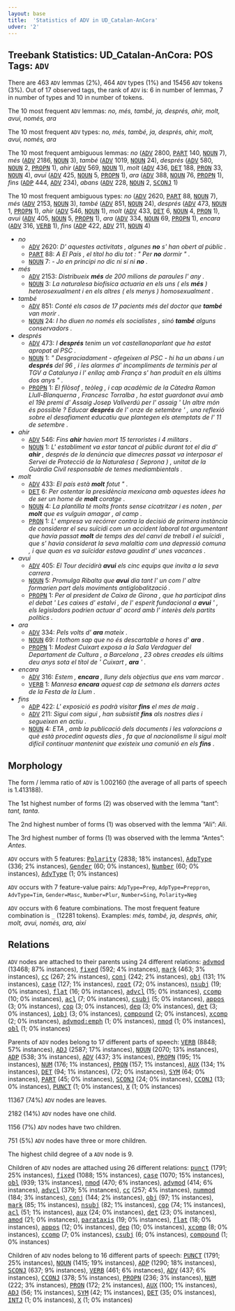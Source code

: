 ```yaml
---
layout: base
title:  'Statistics of ADV in UD_Catalan-AnCora'
udver: '2'
---
```


## Treebank Statistics: UD_Catalan-AnCora: POS Tags: `ADV`

There are 463 `ADV` lemmas (2%), 464 `ADV` types (1%) and 15456 `ADV` tokens (3%).
Out of 17 observed tags, the rank of `ADV` is: 6 in number of lemmas, 7 in number of types and 10 in number of tokens.

The 10 most frequent `ADV` lemmas: <em>no, més, també, ja, després, ahir, molt, avui, només, ara</em>

The 10 most frequent `ADV` types:  <em>no, més, també, ja, després, ahir, molt, avui, només, ara</em>

The 10 most frequent ambiguous lemmas: <em>no</em> (<tt><a href="ca_ancora-pos-ADV.html">ADV</a></tt> 2800, <tt><a href="ca_ancora-pos-PART.html">PART</a></tt> 140, <tt><a href="ca_ancora-pos-NOUN.html">NOUN</a></tt> 7), <em>més</em> (<tt><a href="ca_ancora-pos-ADV.html">ADV</a></tt> 2186, <tt><a href="ca_ancora-pos-NOUN.html">NOUN</a></tt> 3), <em>també</em> (<tt><a href="ca_ancora-pos-ADV.html">ADV</a></tt> 1019, <tt><a href="ca_ancora-pos-NOUN.html">NOUN</a></tt> 24), <em>després</em> (<tt><a href="ca_ancora-pos-ADV.html">ADV</a></tt> 580, <tt><a href="ca_ancora-pos-NOUN.html">NOUN</a></tt> 2, <tt><a href="ca_ancora-pos-PROPN.html">PROPN</a></tt> 1), <em>ahir</em> (<tt><a href="ca_ancora-pos-ADV.html">ADV</a></tt> 569, <tt><a href="ca_ancora-pos-NOUN.html">NOUN</a></tt> 1), <em>molt</em> (<tt><a href="ca_ancora-pos-ADV.html">ADV</a></tt> 436, <tt><a href="ca_ancora-pos-DET.html">DET</a></tt> 188, <tt><a href="ca_ancora-pos-PRON.html">PRON</a></tt> 33, <tt><a href="ca_ancora-pos-NOUN.html">NOUN</a></tt> 4), <em>avui</em> (<tt><a href="ca_ancora-pos-ADV.html">ADV</a></tt> 425, <tt><a href="ca_ancora-pos-NOUN.html">NOUN</a></tt> 5, <tt><a href="ca_ancora-pos-PROPN.html">PROPN</a></tt> 1), <em>ara</em> (<tt><a href="ca_ancora-pos-ADV.html">ADV</a></tt> 388, <tt><a href="ca_ancora-pos-NOUN.html">NOUN</a></tt> 76, <tt><a href="ca_ancora-pos-PROPN.html">PROPN</a></tt> 1), <em>fins</em> (<tt><a href="ca_ancora-pos-ADP.html">ADP</a></tt> 444, <tt><a href="ca_ancora-pos-ADV.html">ADV</a></tt> 234), <em>abans</em> (<tt><a href="ca_ancora-pos-ADV.html">ADV</a></tt> 228, <tt><a href="ca_ancora-pos-NOUN.html">NOUN</a></tt> 2, <tt><a href="ca_ancora-pos-SCONJ.html">SCONJ</a></tt> 1)

The 10 most frequent ambiguous types:  <em>no</em> (<tt><a href="ca_ancora-pos-ADV.html">ADV</a></tt> 2620, <tt><a href="ca_ancora-pos-PART.html">PART</a></tt> 88, <tt><a href="ca_ancora-pos-NOUN.html">NOUN</a></tt> 7), <em>més</em> (<tt><a href="ca_ancora-pos-ADV.html">ADV</a></tt> 2153, <tt><a href="ca_ancora-pos-NOUN.html">NOUN</a></tt> 3), <em>també</em> (<tt><a href="ca_ancora-pos-ADV.html">ADV</a></tt> 851, <tt><a href="ca_ancora-pos-NOUN.html">NOUN</a></tt> 24), <em>després</em> (<tt><a href="ca_ancora-pos-ADV.html">ADV</a></tt> 473, <tt><a href="ca_ancora-pos-NOUN.html">NOUN</a></tt> 1, <tt><a href="ca_ancora-pos-PROPN.html">PROPN</a></tt> 1), <em>ahir</em> (<tt><a href="ca_ancora-pos-ADV.html">ADV</a></tt> 546, <tt><a href="ca_ancora-pos-NOUN.html">NOUN</a></tt> 1), <em>molt</em> (<tt><a href="ca_ancora-pos-ADV.html">ADV</a></tt> 433, <tt><a href="ca_ancora-pos-DET.html">DET</a></tt> 6, <tt><a href="ca_ancora-pos-NOUN.html">NOUN</a></tt> 4, <tt><a href="ca_ancora-pos-PRON.html">PRON</a></tt> 1), <em>avui</em> (<tt><a href="ca_ancora-pos-ADV.html">ADV</a></tt> 405, <tt><a href="ca_ancora-pos-NOUN.html">NOUN</a></tt> 5, <tt><a href="ca_ancora-pos-PROPN.html">PROPN</a></tt> 1), <em>ara</em> (<tt><a href="ca_ancora-pos-ADV.html">ADV</a></tt> 334, <tt><a href="ca_ancora-pos-NOUN.html">NOUN</a></tt> 69, <tt><a href="ca_ancora-pos-PROPN.html">PROPN</a></tt> 1), <em>encara</em> (<tt><a href="ca_ancora-pos-ADV.html">ADV</a></tt> 316, <tt><a href="ca_ancora-pos-VERB.html">VERB</a></tt> 1), <em>fins</em> (<tt><a href="ca_ancora-pos-ADP.html">ADP</a></tt> 422, <tt><a href="ca_ancora-pos-ADV.html">ADV</a></tt> 211, <tt><a href="ca_ancora-pos-NOUN.html">NOUN</a></tt> 4)


* <em>no</em>
  * <tt><a href="ca_ancora-pos-ADV.html">ADV</a></tt> 2620: <em>D' aquestes activitats , algunes <b>no</b> s' han obert al públic .</em>
  * <tt><a href="ca_ancora-pos-PART.html">PART</a></tt> 88: <em>A El País , el títol ho diu tot : " Per <b>no</b> dormir " .</em>
  * <tt><a href="ca_ancora-pos-NOUN.html">NOUN</a></tt> 7: <em>- Jo en principi no dic ni sí ni <b>no</b> .</em>
* <em>més</em>
  * <tt><a href="ca_ancora-pos-ADV.html">ADV</a></tt> 2153: <em>Distribueix <b>més</b> de 200 milions de paraules l' any .</em>
  * <tt><a href="ca_ancora-pos-NOUN.html">NOUN</a></tt> 3: <em>La naturalesa biofísica actuaria en els uns ( els <b>més</b> ) heterosexualment i en els altres ( els menys ) homosexualment .</em>
* <em>també</em>
  * <tt><a href="ca_ancora-pos-ADV.html">ADV</a></tt> 851: <em>Conté els casos de 17 pacients més del doctor que <b>també</b> van morir .</em>
  * <tt><a href="ca_ancora-pos-NOUN.html">NOUN</a></tt> 24: <em>I ho diuen no només els socialistes , sinó <b>també</b> alguns conservadors .</em>
* <em>després</em>
  * <tt><a href="ca_ancora-pos-ADV.html">ADV</a></tt> 473: <em>I <b>després</b> tenim un vot castellanoparlant que ha estat apropat al PSC .</em>
  * <tt><a href="ca_ancora-pos-NOUN.html">NOUN</a></tt> 1: <em>" Desgraciadament - afegeixen al PSC - hi ha un abans i un <b>després</b> del 96 , i les alarmes d' incompliments de terminis per al TGV a Catalunya i l' enllaç amb França s' han produït en els últims dos anys " .</em>
  * <tt><a href="ca_ancora-pos-PROPN.html">PROPN</a></tt> 1: <em>El filòsof , teòleg , i cap acadèmic de la Càtedra Ramon Llull-Blanquerna , Francesc Torralba , ha estat guardonat avui amb el 19è premi d' Assaig Josep Vallverdú per l' assaig ' Un altre món és possible ? Educar <b>després</b> de l' onze de setembre ' , una reflexió sobre el desafiament educatiu que plantegen els atemptats de l' 11 de setembre .</em>
* <em>ahir</em>
  * <tt><a href="ca_ancora-pos-ADV.html">ADV</a></tt> 546: <em>Fins <b>ahir</b> havien mort 15 terroristes i 4 militars .</em>
  * <tt><a href="ca_ancora-pos-NOUN.html">NOUN</a></tt> 1: <em>L' establiment va estar tancat al públic durant tot el dia d' <b>ahir</b> , després de la denúncia que dimecres passat va interposar el Servei de Protecció de la Naturalesa ( Seprona ) , unitat de la Guàrdia Civil responsable de temes mediambientals .</em>
* <em>molt</em>
  * <tt><a href="ca_ancora-pos-ADV.html">ADV</a></tt> 433: <em>El país està <b>molt</b> fotut " .</em>
  * <tt><a href="ca_ancora-pos-DET.html">DET</a></tt> 6: <em>Per ostentar la presidència mexicana amb aquestes idees ha de ser un home de <b>molt</b> coratge .</em>
  * <tt><a href="ca_ancora-pos-NOUN.html">NOUN</a></tt> 4: <em>La plantilla té molts fronts sense cicatritzar i es noten , per <b>molt</b> que es vulguin amagar , al camp .</em>
  * <tt><a href="ca_ancora-pos-PRON.html">PRON</a></tt> 1: <em>L' empresa va recórrer contra la decisió de primera instància de considerar el seu suïcidi com un accident laboral tot argumentant que havia passat <b>molt</b> de temps des del canvi de treball i el suïcidi , que s' havia considerat la seva malaltia com una depressió comuna , i que quan es va suïcidar estava gaudint d' unes vacances .</em>
* <em>avui</em>
  * <tt><a href="ca_ancora-pos-ADV.html">ADV</a></tt> 405: <em>El Tour decidirà <b>avui</b> els cinc equips que invita a la seva carrera .</em>
  * <tt><a href="ca_ancora-pos-NOUN.html">NOUN</a></tt> 5: <em>Promulga Ribalta que <b>avui</b> dia tant l' un com l' altre formarien part dels moviments antiglobalització .</em>
  * <tt><a href="ca_ancora-pos-PROPN.html">PROPN</a></tt> 1: <em>Per al president de Caixa de Girona , que ha participat dins el debat ' Les caixes d' estalvi , de l' esperit fundacional a <b>avui</b> ' , els legisladors podrien actuar d' acord amb l' interès dels partits polítics .</em>
* <em>ara</em>
  * <tt><a href="ca_ancora-pos-ADV.html">ADV</a></tt> 334: <em>Pels volts d' <b>ara</b> mateix .</em>
  * <tt><a href="ca_ancora-pos-NOUN.html">NOUN</a></tt> 69: <em>I tothom sap que no és descartable a hores d' <b>ara</b> .</em>
  * <tt><a href="ca_ancora-pos-PROPN.html">PROPN</a></tt> 1: <em>Modest Cuixart exposa a la Sala Verdaguer del Departament de Cultura , a Barcelona , 23 obres creades els últims deu anys sota el títol de ' Cuixart , <b>ara</b> ' .</em>
* <em>encara</em>
  * <tt><a href="ca_ancora-pos-ADV.html">ADV</a></tt> 316: <em>Estem , <b>encara</b> , lluny dels objectius que ens vam marcar .</em>
  * <tt><a href="ca_ancora-pos-VERB.html">VERB</a></tt> 1: <em>Manresa <b>encara</b> aquest cap de setmana els darrers actes de la Festa de la Llum .</em>
* <em>fins</em>
  * <tt><a href="ca_ancora-pos-ADP.html">ADP</a></tt> 422: <em>L' exposició es podrà visitar <b>fins</b> el mes de maig .</em>
  * <tt><a href="ca_ancora-pos-ADV.html">ADV</a></tt> 211: <em>Sigui com sigui , han subsistit <b>fins</b> als nostres dies i segueixen en actiu .</em>
  * <tt><a href="ca_ancora-pos-NOUN.html">NOUN</a></tt> 4: <em>ETA , amb la publicació dels documents i les valoracions a què està procedint aquests dies , fa que al nacionalisme li sigui molt difícil continuar mantenint que existeix una comunió en els <b>fins</b> .</em>

## Morphology

The form / lemma ratio of `ADV` is 1.002160 (the average of all parts of speech is 1.413188).

The 1st highest number of forms (2) was observed with the lemma “tant”: <em>tant, tanta</em>.

The 2nd highest number of forms (1) was observed with the lemma “Ali”: <em>Ali</em>.

The 3rd highest number of forms (1) was observed with the lemma “Antes”: <em>Antes</em>.

`ADV` occurs with 5 features: <tt><a href="ca_ancora-feat-Polarity.html">Polarity</a></tt> (2838; 18% instances), <tt><a href="ca_ancora-feat-AdpType.html">AdpType</a></tt> (336; 2% instances), <tt><a href="ca_ancora-feat-Gender.html">Gender</a></tt> (60; 0% instances), <tt><a href="ca_ancora-feat-Number.html">Number</a></tt> (60; 0% instances), <tt><a href="ca_ancora-feat-AdvType.html">AdvType</a></tt> (1; 0% instances)

`ADV` occurs with 7 feature-value pairs: `AdpType=Prep`, `AdpType=Preppron`, `AdvType=Tim`, `Gender=Masc`, `Number=Plur`, `Number=Sing`, `Polarity=Neg`

`ADV` occurs with 6 feature combinations.
The most frequent feature combination is `_` (12281 tokens).
Examples: <em>més, també, ja, després, ahir, molt, avui, només, ara, així</em>


## Relations

`ADV` nodes are attached to their parents using 24 different relations: <tt><a href="ca_ancora-dep-advmod.html">advmod</a></tt> (13468; 87% instances), <tt><a href="ca_ancora-dep-fixed.html">fixed</a></tt> (592; 4% instances), <tt><a href="ca_ancora-dep-mark.html">mark</a></tt> (463; 3% instances), <tt><a href="ca_ancora-dep-cc.html">cc</a></tt> (267; 2% instances), <tt><a href="ca_ancora-dep-conj.html">conj</a></tt> (242; 2% instances), <tt><a href="ca_ancora-dep-obj.html">obj</a></tt> (131; 1% instances), <tt><a href="ca_ancora-dep-case.html">case</a></tt> (127; 1% instances), <tt><a href="ca_ancora-dep-root.html">root</a></tt> (72; 0% instances), <tt><a href="ca_ancora-dep-nsubj.html">nsubj</a></tt> (19; 0% instances), <tt><a href="ca_ancora-dep-flat.html">flat</a></tt> (16; 0% instances), <tt><a href="ca_ancora-dep-advcl.html">advcl</a></tt> (15; 0% instances), <tt><a href="ca_ancora-dep-ccomp.html">ccomp</a></tt> (10; 0% instances), <tt><a href="ca_ancora-dep-acl.html">acl</a></tt> (7; 0% instances), <tt><a href="ca_ancora-dep-csubj.html">csubj</a></tt> (5; 0% instances), <tt><a href="ca_ancora-dep-appos.html">appos</a></tt> (3; 0% instances), <tt><a href="ca_ancora-dep-cop.html">cop</a></tt> (3; 0% instances), <tt><a href="ca_ancora-dep-dep.html">dep</a></tt> (3; 0% instances), <tt><a href="ca_ancora-dep-det.html">det</a></tt> (3; 0% instances), <tt><a href="ca_ancora-dep-iobj.html">iobj</a></tt> (3; 0% instances), <tt><a href="ca_ancora-dep-compound.html">compound</a></tt> (2; 0% instances), <tt><a href="ca_ancora-dep-xcomp.html">xcomp</a></tt> (2; 0% instances), <tt><a href="ca_ancora-dep-advmod-emph.html">advmod:emph</a></tt> (1; 0% instances), <tt><a href="ca_ancora-dep-nmod.html">nmod</a></tt> (1; 0% instances), <tt><a href="ca_ancora-dep-obl.html">obl</a></tt> (1; 0% instances)

Parents of `ADV` nodes belong to 17 different parts of speech: <tt><a href="ca_ancora-pos-VERB.html">VERB</a></tt> (8848; 57% instances), <tt><a href="ca_ancora-pos-ADJ.html">ADJ</a></tt> (2587; 17% instances), <tt><a href="ca_ancora-pos-NOUN.html">NOUN</a></tt> (2070; 13% instances), <tt><a href="ca_ancora-pos-ADP.html">ADP</a></tt> (538; 3% instances), <tt><a href="ca_ancora-pos-ADV.html">ADV</a></tt> (437; 3% instances), <tt><a href="ca_ancora-pos-PROPN.html">PROPN</a></tt> (195; 1% instances), <tt><a href="ca_ancora-pos-NUM.html">NUM</a></tt> (176; 1% instances), <tt><a href="ca_ancora-pos-PRON.html">PRON</a></tt> (157; 1% instances), <tt><a href="ca_ancora-pos-AUX.html">AUX</a></tt> (134; 1% instances), <tt><a href="ca_ancora-pos-DET.html">DET</a></tt> (94; 1% instances),  (72; 0% instances), <tt><a href="ca_ancora-pos-SYM.html">SYM</a></tt> (64; 0% instances), <tt><a href="ca_ancora-pos-PART.html">PART</a></tt> (45; 0% instances), <tt><a href="ca_ancora-pos-SCONJ.html">SCONJ</a></tt> (24; 0% instances), <tt><a href="ca_ancora-pos-CCONJ.html">CCONJ</a></tt> (13; 0% instances), <tt><a href="ca_ancora-pos-PUNCT.html">PUNCT</a></tt> (1; 0% instances), <tt><a href="ca_ancora-pos-X.html">X</a></tt> (1; 0% instances)

11367 (74%) `ADV` nodes are leaves.

2182 (14%) `ADV` nodes have one child.

1156 (7%) `ADV` nodes have two children.

751 (5%) `ADV` nodes have three or more children.

The highest child degree of a `ADV` node is 9.

Children of `ADV` nodes are attached using 26 different relations: <tt><a href="ca_ancora-dep-punct.html">punct</a></tt> (1791; 25% instances), <tt><a href="ca_ancora-dep-fixed.html">fixed</a></tt> (1088; 15% instances), <tt><a href="ca_ancora-dep-case.html">case</a></tt> (1070; 15% instances), <tt><a href="ca_ancora-dep-obl.html">obl</a></tt> (939; 13% instances), <tt><a href="ca_ancora-dep-nmod.html">nmod</a></tt> (470; 6% instances), <tt><a href="ca_ancora-dep-advmod.html">advmod</a></tt> (414; 6% instances), <tt><a href="ca_ancora-dep-advcl.html">advcl</a></tt> (379; 5% instances), <tt><a href="ca_ancora-dep-cc.html">cc</a></tt> (257; 4% instances), <tt><a href="ca_ancora-dep-nummod.html">nummod</a></tt> (184; 3% instances), <tt><a href="ca_ancora-dep-conj.html">conj</a></tt> (144; 2% instances), <tt><a href="ca_ancora-dep-obj.html">obj</a></tt> (97; 1% instances), <tt><a href="ca_ancora-dep-mark.html">mark</a></tt> (85; 1% instances), <tt><a href="ca_ancora-dep-nsubj.html">nsubj</a></tt> (82; 1% instances), <tt><a href="ca_ancora-dep-cop.html">cop</a></tt> (74; 1% instances), <tt><a href="ca_ancora-dep-acl.html">acl</a></tt> (51; 1% instances), <tt><a href="ca_ancora-dep-aux.html">aux</a></tt> (24; 0% instances), <tt><a href="ca_ancora-dep-det.html">det</a></tt> (23; 0% instances), <tt><a href="ca_ancora-dep-amod.html">amod</a></tt> (21; 0% instances), <tt><a href="ca_ancora-dep-parataxis.html">parataxis</a></tt> (19; 0% instances), <tt><a href="ca_ancora-dep-flat.html">flat</a></tt> (18; 0% instances), <tt><a href="ca_ancora-dep-appos.html">appos</a></tt> (12; 0% instances), <tt><a href="ca_ancora-dep-dep.html">dep</a></tt> (10; 0% instances), <tt><a href="ca_ancora-dep-xcomp.html">xcomp</a></tt> (8; 0% instances), <tt><a href="ca_ancora-dep-ccomp.html">ccomp</a></tt> (7; 0% instances), <tt><a href="ca_ancora-dep-csubj.html">csubj</a></tt> (6; 0% instances), <tt><a href="ca_ancora-dep-compound.html">compound</a></tt> (1; 0% instances)

Children of `ADV` nodes belong to 16 different parts of speech: <tt><a href="ca_ancora-pos-PUNCT.html">PUNCT</a></tt> (1791; 25% instances), <tt><a href="ca_ancora-pos-NOUN.html">NOUN</a></tt> (1415; 19% instances), <tt><a href="ca_ancora-pos-ADP.html">ADP</a></tt> (1290; 18% instances), <tt><a href="ca_ancora-pos-SCONJ.html">SCONJ</a></tt> (637; 9% instances), <tt><a href="ca_ancora-pos-VERB.html">VERB</a></tt> (461; 6% instances), <tt><a href="ca_ancora-pos-ADV.html">ADV</a></tt> (437; 6% instances), <tt><a href="ca_ancora-pos-CCONJ.html">CCONJ</a></tt> (378; 5% instances), <tt><a href="ca_ancora-pos-PROPN.html">PROPN</a></tt> (236; 3% instances), <tt><a href="ca_ancora-pos-NUM.html">NUM</a></tt> (222; 3% instances), <tt><a href="ca_ancora-pos-PRON.html">PRON</a></tt> (172; 2% instances), <tt><a href="ca_ancora-pos-AUX.html">AUX</a></tt> (100; 1% instances), <tt><a href="ca_ancora-pos-ADJ.html">ADJ</a></tt> (56; 1% instances), <tt><a href="ca_ancora-pos-SYM.html">SYM</a></tt> (42; 1% instances), <tt><a href="ca_ancora-pos-DET.html">DET</a></tt> (35; 0% instances), <tt><a href="ca_ancora-pos-INTJ.html">INTJ</a></tt> (1; 0% instances), <tt><a href="ca_ancora-pos-X.html">X</a></tt> (1; 0% instances)


